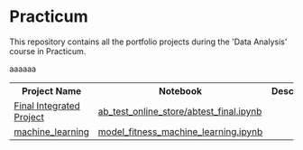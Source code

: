 # Practicum
  This repository contains all the portfolio projects during the 'Data Analysis' course in Practicum.  
  <table>
  <th>Project Name</th><th>Notebook</th><th>Description</th><th>Dependencies</th><th>Sprint</th>
   <tr>
  <td><a href="ab_test_online_store/abtest_final.ipynb">Final Integrated Project</a></td><td><a href="ab_test_online_store/abtest_final.ipynb">ab_test_online_store/abtest_final.ipynb</a></td>aaa<td></td><td>aaa</td>
  </tr>
  <tr>
  <td><a href="">machine_learning</a></td><td><a href="machine_learning/model_fitness_machine_learning.ipynb">model_fitness_machine_learning.ipynb</a></td>aaa<td></td><td>aaa</td>
  </tr>
  </table>
